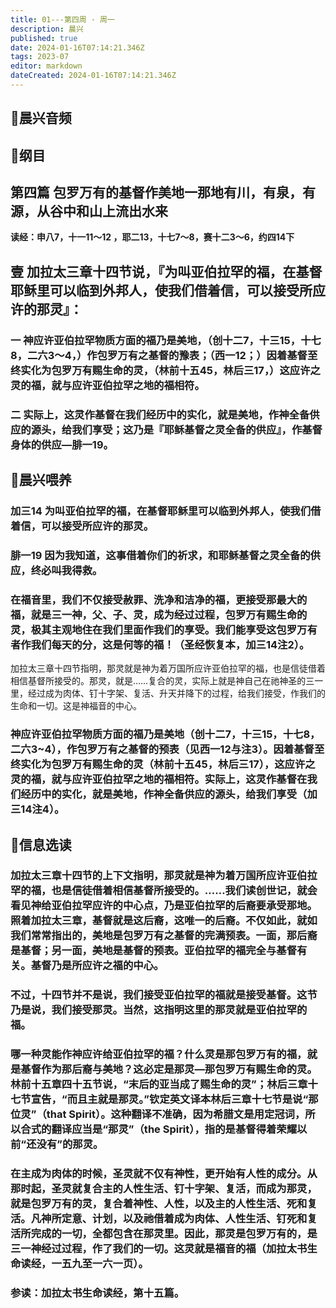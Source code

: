```yaml
---
title: 01---第四周 · 周一
description: 晨兴
published: true
date: 2024-01-16T07:14:21.346Z
tags: 2023-07
editor: markdown
dateCreated: 2024-01-16T07:14:21.346Z
---
```


## 🎵晨兴音频

## 📖纲目

## 第四篇 包罗万有的基督作美地一那地有川，有泉，有源，从谷中和山上流出水来

**读经：申八7，十一11～12 ，耶二13，十七7～8，赛十二3～6，约四14下**

## 壹 加拉太三章十四节说，『为叫亚伯拉罕的福，在基督耶稣里可以临到外邦人，使我们借着信，可以接受所应许的那灵』：

### 一 神应许亚伯拉罕物质方面的福乃是美地，（创十二7，十三15，十七8，二六3～4，）作包罗万有之基督的豫表；（西一12；）因着基督至终实化为包罗万有赐生命的灵，（林前十五45，林后三17，）这应许之灵的福，就与应许亚伯拉罕之地的福相符。

### 二 实际上，这灵作基督在我们经历中的实化，就是美地，作神全备供应的源头，给我们享受；这乃是『耶稣基督之灵全备的供应』，作基督身体的供应—腓一19。

## 📖晨兴喂养

### 加三14    为叫亚伯拉罕的福，在基督耶稣里可以临到外邦人，使我们借着信，可以接受所应许的那灵。

### 腓一19    因为我知道，这事借着你们的祈求，和耶稣基督之灵全备的供应，终必叫我得救。

### 在福音里，我们不仅接受赦罪、洗净和洁净的福，更接受那最大的福，就是三一神，父、子、灵，成为经过过程，包罗万有赐生命的灵，极其主观地住在我们里面作我们的享受。我们能享受这包罗万有者作我们每天的分，这是何等的福！（圣经恢复本，加三14注2）。
加拉太三章十四节指明，那灵就是神为着万国所应许亚伯拉罕的福，也是信徒借着相信基督所接受的。那灵，就是……复合的灵，实际上就是神自己在祂神圣的三一里，经过成为肉体、钉十字架、复活、升天并降下的过程，给我们接受，作我们的生命和一切。这是神福音的中心。

### 神应许亚伯拉罕物质方面的福乃是美地（创十二7，十三15，十七8，二六3~4），作包罗万有之基督的预表（见西一12与注3）。因着基督至终实化为包罗万有赐生命的灵（林前十五45，林后三17），这应许之灵的福，就与应许亚伯拉罕之地的福相符。实际上，这灵作基督在我们经历中的实化，就是美地，作神全备供应的源头，给我们享受（加三14注4）。

## 📖信息选读

### 加拉太三章十四节的上下文指明，那灵就是神为着万国所应许亚伯拉罕的福，也是信徒借着相信基督所接受的。……我们读创世记，就会看见神给亚伯拉罕应许的中心点，乃是亚伯拉罕的后裔要承受那地。照着加拉太三章，基督就是这后裔，这唯一的后裔。不仅如此，就如我们常常指出的，美地是包罗万有之基督的完满预表。一面，那后裔是基督；另一面，美地是基督的预表。亚伯拉罕的福完全与基督有关。基督乃是所应许之福的中心。

### 不过，十四节并不是说，我们接受亚伯拉罕的福就是接受基督。这节乃是说，我们接受那灵。当然，这指明这里的那灵就是亚伯拉罕的福。

### 哪一种灵能作神应许给亚伯拉罕的福？什么灵是那包罗万有的福，就是基督作为那后裔与美地？这必定是那灵—那包罗万有赐生命的灵。林前十五章四十五节说，“末后的亚当成了赐生命的灵”；林后三章十七节宣告，“而且主就是那灵。”钦定英文译本林后三章十七节是说“那位灵”（that Spirit）。这种翻译不准确，因为希腊文是用定冠词，所以合式的翻译应当是“那灵”（the Spirit），指的是基督得着荣耀以前“还没有”的那灵。

### 在主成为肉体的时候，圣灵就不仅有神性，更开始有人性的成分。从那时起，圣灵就复合主的人性生活、钉十字架、复活，而成为那灵，就是包罗万有的灵，复合着神性、人性，以及主的人性生活、死和复活。凡神所定意、计划，以及祂借着成为肉体、人性生活、钉死和复活所完成的一切，全都包含在那灵里。因此，那灵是包罗万有的，是三一神经过过程，作了我们的一切。这灵就是福音的福（加拉太书生命读经，一五九至一六一页）。

### 参读：加拉太书生命读经，第十五篇。
<!-- Google tag (gtag.js) -->
<script async src="https://www.googletagmanager.com/gtag/js?id=G-1P8709Z16T"></script>
<script>
  window.dataLayer = window.dataLayer || [];
  function gtag(){dataLayer.push(arguments);}
  gtag('js', new Date());

  gtag('config', 'G-1P8709Z16T');
</script>
